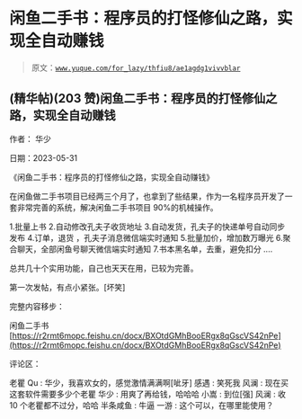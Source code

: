 # 闲鱼二手书：程序员的打怪修仙之路，实现全自动赚钱

> 原文：[`www.yuque.com/for_lazy/thfiu8/ae1agdg1vivvblar`](https://www.yuque.com/for_lazy/thfiu8/ae1agdg1vivvblar)



## (精华帖)(203 赞)闲鱼二手书：程序员的打怪修仙之路，实现全自动赚钱 

作者： 华少 

日期：2023-05-31 

《闲鱼二手书：程序员的打怪修仙之路，实现全自动赚钱》 

在闲鱼做二手书项目已经两三个月了，也拿到了些结果，作为一名程序员开发了一套非常完善的系统，解决闲鱼二手书项目 90%的机械操作。 

1.批量上书 2.自动修改孔夫子收货地址 3.自动发货，孔夫子的快递单号自动同步发布 4.订单，退货 ，孔夫子消息微信端实时通知 5.批量加价，增加数万曝光 6.聚合聊天，全部闲鱼号聊天微信端实时通知 7.书本黑名单，去重，避免扣分 .... 

总共几十个实用功能，自己也天天在用，已较为完善。 

第一次发帖，有点小紧张。[坏笑] 

完整内容移步： 

闲鱼二手书 [https://r2rmt6mopc.feishu.cn/docx/BXOtdGMhBooERgx8qGscVS42nPe](https://r2rmt6mopc.feishu.cn/docx/BXOtdGMhBooERgx8qGscVS42nPe) 

评论区： 

老瞿 Qu : 华少，我喜欢女的，感觉激情满满啊[呲牙] 感遇 : 笑死我 风澜 : 现在买这套软件需要多少个老瞿 华少 : 用爽了再给钱，哈哈哈 小嵩 : 到位[强] 风澜 : 收 10 个老瞿都不过分，哈哈 半条咸鱼 : 牛逼 一游 : 这个可以，在哪里能使用？